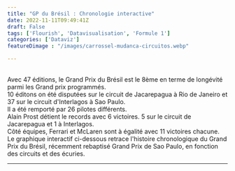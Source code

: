 ```yaml
---
title: "GP du Brésil : Chronologie interactive"
date: 2022-11-11T09:49:41Z
draft: False
tags: ['Flourish', 'Datavisualisation', 'Formule 1']
categories: ['Dataviz']
featureDimage : "/images/carrossel-mudanca-circuitos.webp"

---
```


<br>
Avec 47 éditions, le Grand Prix du Brésil est le 8ème en terme de longévité parmi les Grand prix programmés. <br>
10 éditons on été disputées sur le circuit de Jacarepagua à Rio de Janeiro et 37 sur le circuit d'Interlagos à Sao Paulo. <br>
Il a été remporté par 26 pilotes différents. <br>
Alain Prost détient le records avec 6 victoires. 5 sur le circuit de Jacarepagua et 1 à Interlagos.<br> Côté équipes, Ferrari et McLaren sont à égalité avec 11 victoires chacune.
<br> Le graphique interactif ci-dessous retrace l'histoire chronologique du Grand Prix du Brésil, récemment rebaptisé Grand Prix de Sao Paulo, en fonction des circuits et des écuries.<br>

<hr> 




<div class="flourish-embed flourish-scatter" data-src="visualisation/11724211"><script src="https://public.flourish.studio/resources/embed.js"></script></div>
